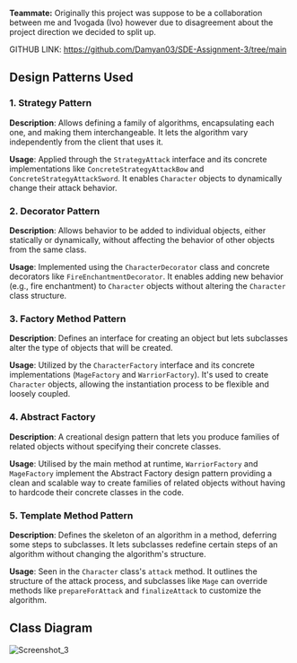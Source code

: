 **Teammate:**
Originally this project was suppose to be a collaboration between me and 1vogada (Ivo) however due to disagreement about the project direction we decided to split up.

GITHUB LINK: https://github.com/Damyan03/SDE-Assignment-3/tree/main

## Design Patterns Used

### 1. Strategy Pattern
**Description**: Allows defining a family of algorithms, encapsulating each one, and making them interchangeable. It lets the algorithm vary independently from the client that uses it.

**Usage**: Applied through the `StrategyAttack` interface and its concrete implementations like `ConcreteStrategyAttackBow` and `ConcreteStrategyAttackSword`. It enables `Character` objects to dynamically change their attack behavior.

### 2. Decorator Pattern
**Description**: Allows behavior to be added to individual objects, either statically or dynamically, without affecting the behavior of other objects from the same class.

**Usage**: Implemented using the `CharacterDecorator` class and concrete decorators like `FireEnchantmentDecorator`. It enables adding new behavior (e.g., fire enchantment) to `Character` objects without altering the `Character` class structure.

### 3. Factory Method Pattern
**Description**: Defines an interface for creating an object but lets subclasses alter the type of objects that will be created.

**Usage**: Utilized by the `CharacterFactory` interface and its concrete implementations (`MageFactory` and `WarriorFactory`). It's used to create `Character` objects, allowing the instantiation process to be flexible and loosely coupled.

### 4. Abstract Factory
**Description**: A creational design pattern that lets you produce families of related objects without specifying their concrete classes.

**Usage**: Utilised by the main method at runtime, `WarriorFactory` and `MageFactory` implement the Abstract Factory design pattern providing a clean and scalable way to create families of related objects without having to hardcode their concrete classes in the code.

### 5. Template Method Pattern
**Description**: Defines the skeleton of an algorithm in a method, deferring some steps to subclasses. It lets subclasses redefine certain steps of an algorithm without changing the algorithm's structure.

**Usage**: Seen in the `Character` class's `attack` method. It outlines the structure of the attack process, and subclasses like `Mage` can override methods like `prepareForAttack` and `finalizeAttack` to customize the algorithm.

## Class Diagram
![Screenshot_3](https://github.com/Damyan03/SDE-Assignment-3/assets/112628176/75069404-0b28-48e2-b8dd-532346c42fe0)
